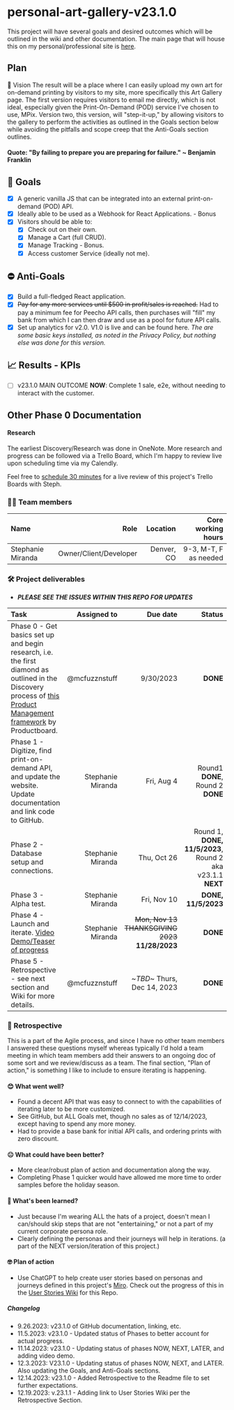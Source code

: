 # personal-art-gallery-v23.1.0
This project will have several goals and desired outcomes which will be outlined in the wiki and other documentation. The main page that will house this on my personal/professional site is [here](http://thestephaniemiranda.com/art-gallery.html).

## Plan

💫 Vision
The result will be a place where I can easily upload my own art for on-demand printing by visitors to my site, more specifically this Art Gallery page. The first version requires visitors to email me directly, which is not ideal, especially given the Print-On-Demand (POD) service I've chosen to use, MPix. Version two, this version, will "step-it-up," by allowing visitors to the gallery to perform the activities as outlined in the Goals section below while avoiding the pitfalls and scope creep that the Anti-Goals section outlines.<br>
#### Quote: "By failing to prepare you are preparing for failure." ~ Benjamin Franklin

## 🎯️ Goals
- [x]  A generic vanilla JS that can be integrated into an external print-on-demand (POD) API.
- [x]  Ideally able to be used as a Webhook for React Applications. - Bonus
- [x]  Visitors should be able to:
    - [x]  Check out on their own.
    - [x]  Manage a Cart (full CRUD). 
    - [x]  Manage Tracking - Bonus.
    - [x]  Access customer Service (ideally not me).

## ⛔ Anti-Goals
- [x]  Build a full-fledged React application.
- [x]  ~~Pay for any more services until $500 in profit/sales is reached.~~ Had to pay a minimum fee for Peecho API calls, then purchases will "fill" my bank from which I can then draw and use as a pool for future API calls.
- [x]  Set up analytics for v2.0. V1.0 is live and can be found here. _The are some basic keys installed, as noted in the Privacy Policy, but nothing else was done for this version._

## 📈 Results - KPIs
- [ ] v23.1.0 MAIN OUTCOME **NOW**: Complete 1 sale, e2e, without needing to interact with the customer.

## Other Phase 0 Documentation

#### Research
The earliest Discovery/Research was done in OneNote. More research and progress can be followed via a Trello Board, which I'm happy to review live upon scheduling time via my Calendly.

Feel free to [schedule 30 minutes](https://calendly.com/stephanie-4lq/30min) for a live review of this project's Trello Boards with Steph.

### 🧑‍💻 Team members

 Name	| Role	| Location	| Core working hours	
 :------------- | -----:| -------------:| -------------:
 Stephanie Miranda	| Owner/Client/Developer	| Denver, CO | 9-3, M-T, F as needed 


### 🛠️ Project deliverables

* **_PLEASE SEE THE ISSUES WITHIN THIS REPO FOR UPDATES_**

 Task	| Assigned to	| Due date	| Status 
 :------------- | -------------:| -----:| ---------:
 Phase 0 - Get basics set up and begin research, i.e. the first diamond as outlined in the Discovery process of [this Product Management framework](https://www.productboard.com/blog/double-diamond-framework-product-management/) by Productboard. | @mcfuzznstuff | 9/30/2023 | **DONE** 
 Phase 1 - Digitize, find print-on-demand API, and update the website.	Update documentation and link code to GitHub. |Stephanie Miranda | Fri, Aug 4 | Round1 **DONE**, Round 2 **DONE** 
 Phase 2 - Database setup and connections.	|Stephanie Miranda | Thu, Oct 26	| Round 1, **DONE, 11/5/2023**, Round 2  aka v23.1.1 **NEXT** 
 Phase 3 - Alpha test.	| Stephanie Miranda | Fri, Nov 10	| **DONE, 11/5/2023** 
 Phase 4 - Launch and iterate. [Video Demo/Teaser of progress](https://www.loom.com/share/6b290ee848cf41978386b3867268dcfe?sid=0a1bc124-ede0-42b7-9419-3367dd5e11cc)	| Stephanie Miranda | 	~~Mon, Nov 13~~	 ~~THANKSGIVING 2023~~ **11/28/2023** | **DONE** 
 Phase 5 - Retrospective - see next section and Wiki for more details.	| @mcfuzznstuff | ~_TBD_~ Thurs, Dec 14, 2023 | **DONE** 


### 🔭 Retrospective

This is a part of the Agile process, and since I have no other team members I answered these questions myself whereas typically I'd hold a team meeting in which team members add their answers to an ongoing doc of some sort and we review/discuss as a team. The final section, "Plan of action," is something I like to include to ensure iterating is happening.
 
#### 😊 What went well?
- Found a decent API that was easy to connect to with the capabilities of iterating later to be more customized.
- See GitHub, but ALL Goals met, though no sales as of 12/14/2023, except having to spend any more money.
- Had to provide a base bank for initial API calls, and ordering prints with zero discount.
#### 😐 What could have been better?
- More clear/robust plan of action and documentation along the way.
- Completing Phase 1 quicker would have allowed me more time to order samples before the holiday season.
#### 🤔 What's been learned?
- Just because I'm wearing ALL the hats of a project, doesn't mean I can/should skip steps that are not "entertaining," or not a part of my current corporate persona role.
- Clearly defining the personas and their journeys will help in iterations. (a part of the NEXT version/iteration of this project.)
#### 🤓 Plan of action
- Use ChatGPT to help create user stories based on personas and journeys defined in this project's [Miro](https://miro.com/app/board/uXjVMouX5qk=/). Check out the progress of this in the [User Stories Wiki](https://github.com/mcfuzznstuff/personal-art-gallery-v23.1.0/wiki/User-Stories) for this Repo. 


 ##### Changelog

 - 9.26.2023: v23.1.0 of GitHub documentation, linking, etc.
 - 11.5.2023: v23.1.0 - Updated status of Phases to better account for actual progress.
 - 11.14.2023: v23.1.0 - Updating status of phases NOW, NEXT, LATER, and adding video demo.
 - 12.3.2023: V23.1.0 - Updating status of phases NOW, NEXT, and LATER. Also updating the Goals, and Anti-Goals sections.
 - 12.14.2023: v23.1.0 - Added Retrospective to the Readme file to set further expectations.
 - 12.19.2023: v.23.1.1 - Adding link to User Stories Wiki per the Retrospective Section.
